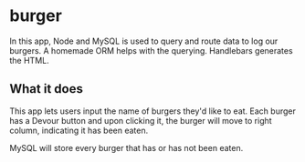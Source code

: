# burger
In this app, Node and MySQL is used to query and route data to log our burgers. A homemade ORM helps with the querying. Handlebars generates the HTML. 

## What it does
This app lets users input the name of burgers they'd like to eat. Each burger has a Devour button and upon clicking it, the burger will move to right column, indicating it has been eaten. 

MySQL will store every burger that has or has not been eaten.